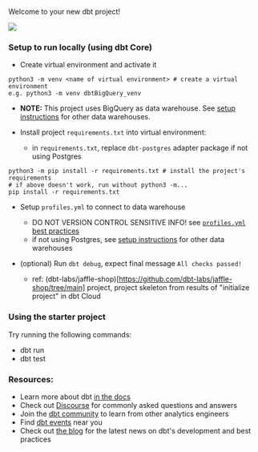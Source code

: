 Welcome to your new dbt project!

[![](https://mermaid.ink/img/pako:eNpVkM1qw0AMhF9F6NRC_AI-FBq7zSWlhebmzUF45eyS7A9rmRBsv3vXNoVWJzHzjRAzYhs0Y4ndLdxbQ0ngVCsPeV6byiTbi6P-DEXxMh1YwAXPjwn2T4cAvQkxWn953vj9AkE1HheMQYz113mzqjX_6XmCujlSlBDPf53TPUzw1tgvk8__d0zinHpvOio7KlpKUFFaEdyh4-TI6vz-uCgKxbBjhWVeNXc03ESh8nNGaZDw_fAtlpIG3uEQNQnXli6J3K_I2kpIH1sjazHzDwZeXUA?type=png)](https://mermaid.live/edit#pako:eNpVkM1qw0AMhF9F6NRC_AI-FBq7zSWlhebmzUF45eyS7A9rmRBsv3vXNoVWJzHzjRAzYhs0Y4ndLdxbQ0ngVCsPeV6byiTbi6P-DEXxMh1YwAXPjwn2T4cAvQkxWn953vj9AkE1HheMQYz113mzqjX_6XmCujlSlBDPf53TPUzw1tgvk8__d0zinHpvOio7KlpKUFFaEdyh4-TI6vz-uCgKxbBjhWVeNXc03ESh8nNGaZDw_fAtlpIG3uEQNQnXli6J3K_I2kpIH1sjazHzDwZeXUA)

### Setup to run locally (using dbt Core)
- Create virtual environment and activate it
```
python3 -m venv <name of virtual environment> # create a virtual environment
e.g. python3 -m venv dbtBigQuery_venv
```

- **NOTE:** This project uses BigQuery as data warehouse. See [setup instructions](https://docs.getdbt.com/docs/core/connect-data-platform/bigquery-setup) for other data warehouses.

- Install project `requirements.txt` into virtual environment:
    - in `requirements.txt`, replace `dbt-postgres` adapter package if not using Postgres
```
python3 -m pip install -r requirements.txt # install the project's requirements
# if above doesn't work, run without python3 -m...
pip install -r requirements.txt
```

- Setup `profiles.yml` to connect to data warehouse
    - DO NOT VERSION CONTROL SENSITIVE INFO! see [`profiles.yml` best practices](https://docs.getdbt.com/docs/core/connect-data-platform/connection-profiles)
    - if not using Postgres, see [setup instructions](https://docs.getdbt.com/docs/core/connect-data-platform/postgres-setup) for other data warehouses

- (optional) Run `dbt debug`, expect final message `All checks passed!` 
    - ref: (dbt-labs/jaffle-shop)[https://github.com/dbt-labs/jaffle-shop/tree/main] project, project skeleton from results of "initialize project" in dbt Cloud

### Using the starter project

Try running the following commands:
- dbt run
- dbt test


### Resources:
- Learn more about dbt [in the docs](https://docs.getdbt.com/docs/introduction)
- Check out [Discourse](https://discourse.getdbt.com/) for commonly asked questions and answers
- Join the [dbt community](https://getdbt.com/community) to learn from other analytics engineers
- Find [dbt events](https://events.getdbt.com) near you
- Check out [the blog](https://blog.getdbt.com/) for the latest news on dbt's development and best practices
